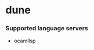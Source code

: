 <!--- THIS DOCUMENT IS AUTOMATICALLY GENERATED, DON'T EDIT IT -->
# dune

### Supported language servers

- ocamllsp
